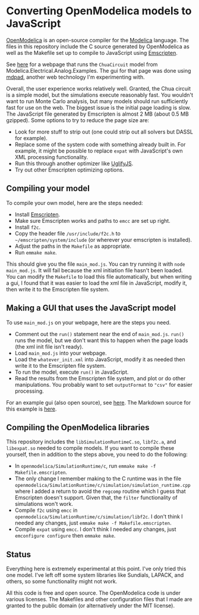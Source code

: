 # Converting OpenModelica models to JavaScript

[OpenModelica](http://openmodelica.org) is an open-source compiler for
the [Modelica](http://modelica.org) language. The files in this
repository include the C source generated by OpenModelica as well as
the Makefile set up to compile to JavaScript using
[Emscripten](http://emscripten.org/).

See [here](http://tshort.github.io/mdpad/mdpad.html?chua.md) for a
webpage that runs the `ChuaCircuit` model from
Modelica.Electrical.Analog.Examples. The gui for that page was done
using [mdpad](http://tshort.github.io/mdpad/), another web technology
I'm experimenting with.

Overall, the user experience works relatively well. Granted, the Chua
circuit is a simple model, but the simulations execute reasonably
fast. You wouldn't want to run Monte Carlo analysis, but many models
should run sufficiently fast for use on the web. The biggest issue is
the initial page loading is slow. The JavaScript file generated by
Emscripten is almost 2 MB (about 0.5 MB gzipped). Some options to try
to reduce the page size are:

- Look for more stuff to strip out (one could strip out all solvers but
  DASSL for example).
- Replace some of the system code with something already built in. For
  example, it might be possible to replace `expat` with JavaScript's
  own XML processing functionality.
- Run this through another optimizer like
  [UglifyJS](http://lisperator.net/uglifyjs/).
- Try out other Emscripten optimizing options.

## Compiling your model

To compile your own model, here are the steps needed:

- Install [Emscripten](http://emscripten.org/).
- Make sure Emscripten works and paths to `emcc` are set up right.
- Install `f2c`.
- Copy the header file `/usr/include/f2c.h` to
  `~/emscripten/system/include` (or wherever your emscripten is installed).
- Adjust the paths in the `Makefile` as appropriate.
- Run `emmake make`.

This should give you the file `main_mod.js`. You can try running it
with `node main_mod.js`. It will fail because the xml initiation file
hasn't been loaded. You can modify the `Makefile` to load this file
automatically, but when writing a gui, I found that it was easier to
load the xml file in JavaScript, modify it, then write it to the
Emscripten file system.

## Making a GUI that uses the JavaScript model

To use `main_mod.js` on your webpage, here are the steps you need. 

- Comment out the `run()` statement near the end of `main_mod.js`.
  `run()` runs the model, but we don't want this to happen when the
  page loads (the xml init file isn't ready).
- Load `main_mod.js` into your webpage.
- Load the `whatever_init.xml` into JavaScript, modify it as needed
  then write it to the Emscripten file system.
- To run the model, execute `run()` in JavaScript. 
- Read the results from the Emscripten file system, and plot or do
  other manipulations. You probably want to set `outputFormat` to
  `"csv"` for easier processing.

For an example gui (also open source), see
[here](http://tshort.github.io/mdpad/mdpad.html?chua.md). The Markdown
source for this example is [here](http://tshort.github.io/mdpad/chua.md).

## Compiling the OpenModelica libraries

This repository includes the `libSimulationRuntimeC.so`, `libf2c.a`, and
`libexpat.so` needed to compile models. If you want to compile these
yourself, then in addition to the steps above, you need to do the
following:

- In `openmodelica/SimulationRuntime/c`, run `emmake make -f
  Makefile.emscripten`. 
- The only change I remember making to the C runtime was in the file
  `openmodelica/SimulationRuntime/c/simulation/simulation_runtime.cpp`
  where I added a return to avoid the `regcomp` routine which I guess
  that Emscripten doesn't support. Given that, the `filter`
  functionality of simulations won't work.
- Compile `f2c` using `emcc` in
  `openmodelica/SimulationRuntime/c/simulation/libf2c`. I don't think
  I needed any changes, just `emmake make -f Makefile.emscripten`.
- Compile `expat` using `emcc`. I don't think I needed any changes,
  just `emconfigure configure` then `emmake make`. 

## Status

Everything here is extremely experimental at this point. I've only
tried this one model. I've left off some system libraries like
Sundials, LAPACK, and others, so some functionality might not work.

All this code is free and open source. The OpenModelica code is under
various licenses. The Makefiles and other configuration files that I
made are granted to the public domain (or alternatively under the MIT
license). 
